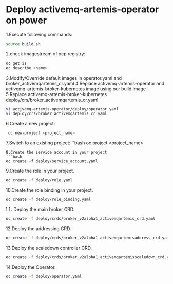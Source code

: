 # Deploy activemq-artemis-operator on power
1.Execute following commands:
```bash
source build.sh
```
2.check imagestream of ocp registry:
```bash
oc get is
oc describe <name>
```
3.Modify/Override default images in operator.yaml and broker_activemqartemis_cr.yaml 
4.Replace activemq-artemis-operator and activemq-artemis-broker-kubernetes image using our build image
5.Replace activemq-artemis-broker-kubernetes deploy/crs/broker_activemqartemis_cr.yaml

```bash
vi activemq-artemis-operator/deploy/operator.yaml
vi deploy/crs/broker_activemqartemis_cr.yaml
```
6.Create a new project:
```bash
 oc new-project <project_name>
 ```
 7.Switch to an existing project:
 ``bash
 oc project <project_name>
 ```
 8.Create the service account in your project
 ```bash
 oc create -f deploy/service_account.yaml
 ```
 9.Create the role in your project.
 ```bash
 oc create -f deploy/role.yaml
 ```
 10.Create the role binding in your project.
 ```bash
 oc create -f deploy/role_binding.yaml
 ```
 11. Deploy the main broker CRD.
 ```bash
 oc create -f deploy/crds/broker_v2alpha1_activemqartemis_crd.yaml
 ```
 12.Deploy the addressing CRD.
 ```bash
 oc create -f deploy/crds/broker_v2alpha1_activemqartemisaddress_crd.yaml
 ```
 13.Deploy the scaledown controller CRD.
 ```bash
 oc create -f deploy/crds/broker_v2alpha1_activemqartemisscaledown_crd.yaml
 ```
 14.Deploy the Operator.
 ```bash
 oc create -f deploy/operator.yaml
 ```
